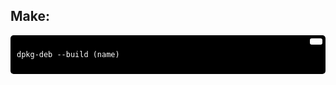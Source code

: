 ## Make:
<div style="background-color:#000; color:#fff; padding:10px; border-radius:5px; position:relative;">
  <button style="position:absolute; top:5px; right:5px; background-color:#fff; border:none; color:#000; padding:5px 10px; border-radius:3px;" onclick="navigator.clipboard.writeText('dpkg-deb --build (name)')"></button>
  <pre><code>dpkg-deb --build (name)</code></pre>
</div>
